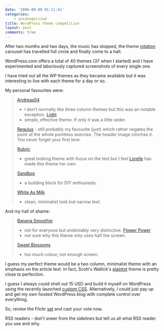 ```yaml
---
date: '2006-08-09 01:11:41'
categories:
    - uncategorised
title: WordPress theme competition
layout: post
comments: true
---
```


After two months and two days, the music has stopped, the theme
[rotation](http://www.nbrightside.com/blog/2006/06/02/rotation-policy/)
carousel has travelled full circle and finally come to a halt.

WordPress.com offers a total of 40 themes (37 when I started) and I have
experimented and laboriously captured screenshots of every single one.

I have tried out all the WP themes as they became available but it was
interesting to live with each theme for a day or so.

My personal favourites were:
> [Andreas04](http://www.flickr.com/photos/70276096@N00/162240611/in/set-72157594157259315/)
> - I don't normally like three column themes but this was an notable
> exception.
> [Light](http://www.flickr.com/photos/70276096@N00/188615063/in/set-72157594157259315/)
> - simple, effective theme. If only it was a little wider.
>
> [Regulus](http://flickr.com/photos/70276096@N00/261113070/) - still
> probably my favourite (just) which rather negates the point of the
> whole pointless exercise. The header image clinches it. You never
> forget your first love.
>
> [Rubric](http://www.flickr.com/photos/70276096@N00/183160220/in/set-72157594157259315/)
> - great looking theme with focus on the text but I feel
> [Lorelle](http://lorelle.wordpress.com/) has made this theme her own.
>
> [Sandbox](http://www.flickr.com/photos/70276096@N00/206524350/in/set-72157594157259315/)
> - a building block for DIY enthusiasts.
> [](http://www.flickr.com/photos/70276096@N00/202237366/in/set-72157594157259315/)
>
> [White As
> Milk](http://www.flickr.com/photos/70276096@N00/202237366/in/set-72157594157259315/)
> - clean, minimalist look but narrow text.

And my hall of shame:
> [Banana
> Smoothie](http://www.flickr.com/photos/70276096@N00/163570474/in/set-72157594157259315/)
> - not for everyone but undeniably very distinctive.
> [Flower
> Power](http://www.flickr.com/photos/70276096@N00/170564221/in/set-72157594157259315/)
> - not sure why this theme only uses half the screen.
>
> [Sweet
> Blossoms](http://www.flickr.com/photos/70276096@N00/194227376/in/set-72157594157259315/)
> - too much colour, not enough screen.

I guess my perfect theme would be a two column, minimalist theme with an
emphasis on the article text. In fact, Scott's Wallick's
[plaintxt](http://www.plaintxt.org/themes/veryplaintxt/) theme is pretty
close to perfection.

I guess I always could shell out 15 USD and build it myself on WordPress
using the recently launched [custom
CSS](http://wordpress.com/blog/2006/08/04/custom-css/). Alternatively, I
could just pay up and get my own hosted WordPress blog with complete
control over everything.

So, review the Flickr
[set](http://www.flickr.com/photos/70276096@N00/sets/72157594157259315/)
and cast your vote now.

RSS readers - don't sneer from the sidelines but tell us all what RSS
reader you use and why.

